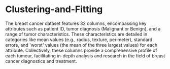 # Clustering-and-Fitting
The breast cancer dataset features 32 columns, encompassing key attributes such as patient ID, tumor diagnosis (Malignant or Benign), and a range of tumor characteristics. These characteristics
are detailed in categories like mean values (e.g., radius, texture, perimeter), standard errors, and 'worst' values (the mean of the three largest values) for each attribute. Collectively, these columns
provide a comprehensive profile of each tumour, facilitating in-depth analysis and research in the field of breast cancer diagnostics and treatment.
